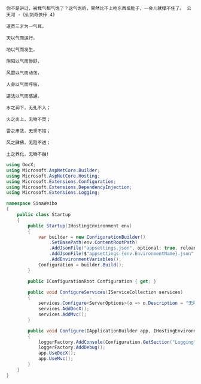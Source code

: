 ﻿```
```
```
你不是讲过，被我气都气饱了？这气饱的，果然比不上吃东西填肚子，一会儿就撑不住了。 云天河 -《仙剑奇侠传 4》
```

```text
道贯三才为一气耳，

天以气而运行，

地以气而发生，

阴阳以气而惨舒，

风雷以气而动荡，

人身以气而呼吸，

道法以气而感通。

水之润下，无孔不入；

火之炎上，无物不焚；

雷之肃敛，无坚不摧；

风之肆拂，无阻不透；

土之养化，无物不融!
```

```cs
using DocX;
using Microsoft.AspNetCore.Builder;
using Microsoft.AspNetCore.Hosting;
using Microsoft.Extensions.Configuration;
using Microsoft.Extensions.DependencyInjection;
using Microsoft.Extensions.Logging;

namespace SinaWeibo
{
    public class Startup
    {
        public Startup(IHostingEnvironment env)
        {
            var builder = new ConfigurationBuilder()
                .SetBasePath(env.ContentRootPath)
                .AddJsonFile("appsettings.json", optional: true, reloadOnChange: true)
                .AddJsonFile($"appsettings.{env.EnvironmentName}.json", optional: true)
                .AddEnvironmentVariables();
            Configuration = builder.Build();
        }

        public IConfigurationRoot Configuration { get; }

        public void ConfigureServices(IServiceCollection services)
        {
            services.Configure<ServerOptions>(o => o.Description = "无所谓好或不好，人生一场虚空大梦，韶华白首，不过转瞬。惟有天道恒在，往复循环，不曾更改…… —— 慕容紫英.仙剑奇侠传 4》");
            services.AddDocX();
            services.AddMvc();
        }

        public void Configure(IApplicationBuilder app, IHostingEnvironment env, ILoggerFactory loggerFactory)
        {
            loggerFactory.AddConsole(Configuration.GetSection("Logging"));
            loggerFactory.AddDebug();
            app.UseDocX();
            app.UseMvc();
        }
    }
}
```